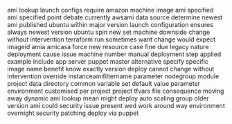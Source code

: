 ami lookup launch configs require amazon machine image ami specified ami specified point debate currently awsami data source determine newest ami published ubuntu within major version launch configuration ensures always newest version ubuntu spin new set machine downside change without intervention terraform run sometimes want change would expect imageid amia amicasa force new resource case fine due legacy nature deployment cause issue machine number manual deployment step applied example include app server puppet master alternative specify specific image name benefit know exactly version deploy cannot change without intervention override instanceamifiltername parameter nodegroup module project data directory common variable set default value parameter environment customised per project project tfvars file consequence moving away dynamic ami lookup mean might deploy auto scaling group older version ami could security issue present wed work around way environment overnight security patching deploy via puppet